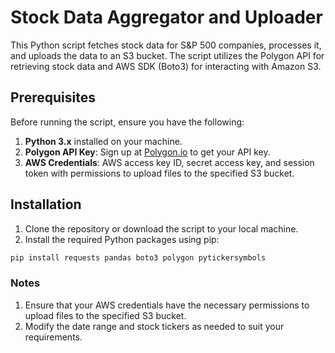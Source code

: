 # Stock Data Aggregator and Uploader

This Python script fetches stock data for S&P 500 companies, processes it, and uploads the data to an S3 bucket. 
The script utilizes the Polygon API for retrieving stock data and AWS SDK (Boto3) for interacting with Amazon S3.

## Prerequisites

Before running the script, ensure you have the following:

1. **Python 3.x** installed on your machine.
2. **Polygon API Key**: Sign up at [Polygon.io](https://polygon.io/) to get your API key.
3. **AWS Credentials**: AWS access key ID, secret access key, and session token with permissions to upload files to the specified S3 bucket.

## Installation

1. Clone the repository or download the script to your local machine.
2. Install the required Python packages using pip:

```sh
pip install requests pandas boto3 polygon pytickersymbols
```
### Notes
1. Ensure that your AWS credentials have the necessary permissions to upload files to the specified S3 bucket.
2. Modify the date range and stock tickers as needed to suit your requirements.